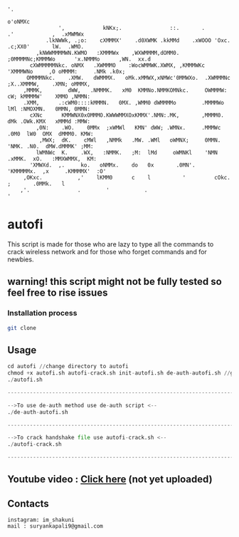                                                                                                                
                                                                                                               
                                                                                                        '.     
                                                                                                     o'oNMXc   
                    ',            kNKx;.               ::.       .                 .'            ,  .xMWMWx    
                .lkNWWk, .;o:    cXMMMX'    .d0XWMK .kkMMd    .xWOOO 'Oxc.        .c;XX0'       lW.  .WMO.     
             ,kNWWMMMMWN.KWMO   :XMMMWx    ,WXWMMMM,dOMM0.  ;0MMMMNc;KMMMWo      'x.NMMMo      ,WN.  xx.d      
           cXWMMMMMNkc. oNMX   .XWMMMO    :WocWMMWK.XWMX, ,KMMMWKc 'XMMMWNo     ,O oMMMM:     .NMk .k0x;       
          OMMMMNkc.    .XMW.   dWMMMX.   oMk.xMMWX,xNMWc'0MMWXo.  .XWMMMNc     ;X..XMMMW,    .XMN; oMMMX,      
         ,MMMK,        dWW,   .NMMMK.   xM0  KMMNo.NMMKOMNkc.     OWMMMW:     cW; kMMMMW'    XMMO ,NMMN:       
         .XMM,      .:cWM0::::kMMMN.   0MX. ,WMM0 dWMMMMo        .MMMMWo     lMl :NMOXMN.   0MMN, 0MMN:        
           cXNc      KMMWNX0xOMMMO.KWWWMMXOxKMMX'.NMN:.MK,       ,MMMM0.    dMk .OWk.KMX   xMMMd :MMW:         
             ,0N:    .WO.    0MMx  ;xWMWl   KMN' dWW; .WMNx.     .MMMWc   .0M0  lW0  OMX  dMMM0. KMW:          
              ,MWX;  dK.    cMWl   ,NMMk   .MW. .WMl   oWMNX;     0MMN.  'NMK. .N0.  dMW.dMMMK' ;MM:           
             lWMNWc  K.    .WX,   :NMMK.   ;M:  lMd     oWMNKl    'NMN .xMMK.  xO.   :MMXWMMX,  KM:            
           'XMWXd.  ,.     ko.   oNMMx.    do   0x       .0MN'.    'KMMMMMx.  ,x     .KMMMMX'  :O'             
         ,OKxc.           ,'    lKMM0      c    l          '         cOkc.    ;       .0MMk.   l               
        ,'.               .        '           .                                              '                
                                                                                                                                                                                                                              
                                





# autofi

This script is made for those who are lazy to type all the commands to crack wireless network and for those who forget commands and for newbies.
## warning! this script might not be fully tested so feel free to rise issues

### Installation process

```bash
git clone 
```
 
## Usage

```python
cd autofi //change directory to autofi
chmod +x autofi.sh autofi-crack.sh init-autofi.sh de-auth-autofi.sh //gives executable permission
./autofi.sh

--------------------------------------------------------------------------------------------------------------

-->To use de-auth method use de-auth script <--
./de-auth-autofi.sh

--------------------------------------------------------------------------------------------------------------

-->To crack handshake file use autofi-crack.sh <--
./autofi-crack.sh

--------------------------------------------------------------------------------------------------------------
```

## Youtube video : [Click here]() (not yet uploaded)

## Contacts
```
instagram: im_shakuni
mail : suryankapali9@gmail.com
```

     
